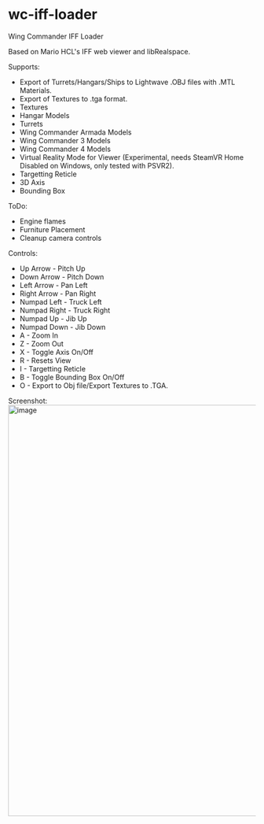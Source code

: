 # wc-iff-loader
Wing Commander IFF Loader

Based on Mario HCL's IFF web viewer and libRealspace.

Supports:
- Export of Turrets/Hangars/Ships to Lightwave .OBJ files with .MTL Materials.
- Export of Textures to .tga format.
- Textures
- Hangar Models
- Turrets
- Wing Commander Armada Models
- Wing Commander 3 Models
- Wing Commander 4 Models
- Virtual Reality Mode for Viewer (Experimental, needs SteamVR Home Disabled on Windows, only tested with PSVR2).
- Targetting Reticle
- 3D Axis
- Bounding Box

ToDo:
- Engine flames
- Furniture Placement
- Cleanup camera controls

Controls:
- Up Arrow - Pitch Up
- Down Arrow - Pitch Down
- Left Arrow - Pan Left
- Right Arrow - Pan Right
- Numpad Left - Truck Left
- Numpad Right - Truck Right
- Numpad Up - Jib Up
- Numpad Down - Jib Down
- A - Zoom In
- Z - Zoom Out
- X - Toggle Axis On/Off
- R - Resets View
- I - Targetting Reticle
- B - Toggle Bounding Box On/Off
- O - Export to Obj file/Export Textures to .TGA.

Screenshot:
<img width="1276" height="836" alt="image" src="https://github.com/user-attachments/assets/a2563675-512b-4036-9b85-f2a595fa43bf" />
